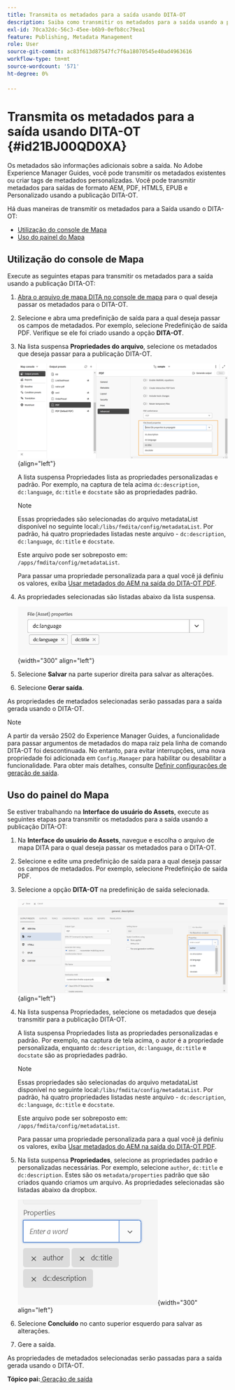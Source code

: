 ```yaml
---
title: Transmita os metadados para a saída usando DITA-OT
description: Saiba como transmitir os metadados para a saída usando a publicação DITA-OT no AEM Guides.
exl-id: 70ca32dc-56c3-45ee-b6b9-0efb8cc79ea1
feature: Publishing, Metadata Management
role: User
source-git-commit: ac83f613d87547fc7f6a18070545e40ad4963616
workflow-type: tm+mt
source-wordcount: '571'
ht-degree: 0%

---
```


# Transmita os metadados para a saída usando DITA-OT {#id21BJ00QD0XA}

Os metadados são informações adicionais sobre a saída. No Adobe Experience Manager Guides, você pode transmitir os metadados existentes ou criar tags de metadados personalizadas. Você pode transmitir metadados para saídas de formato AEM, PDF, HTML5, EPUB e Personalizado usando a publicação DITA-OT.

Há duas maneiras de transmitir os metadados para a Saída usando o DITA-OT:

- [Utilização do console de Mapa](#using-map-console)
- [Uso do painel do Mapa](#using-map-dashboard)

## Utilização do console de Mapa

Execute as seguintes etapas para transmitir os metadados para a saída usando a publicação DITA-OT:

1. [Abra o arquivo de mapa DITA no console de mapa](./open-files-map-console.md) para o qual deseja passar os metadados para o DITA-OT.
1. Selecione e abra uma predefinição de saída para a qual deseja passar os campos de metadados. Por exemplo, selecione Predefinição de saída PDF. Verifique se ele foi criado usando a opção **DITA-OT**.
1. Na lista suspensa **Propriedades do arquivo**, selecione os metadados que deseja passar para a publicação DITA-OT.

   ![](images/custom-metadata-output-preset-new.png){align="left"}

   A lista suspensa Propriedades lista as propriedades personalizadas e padrão. Por exemplo, na captura de tela acima `dc:description`, `dc:language`, `dc:title` e `docstate` são as propriedades padrão.

   >[!NOTE]
   >
   > Essas propriedades são selecionadas do arquivo metadataList disponível no seguinte local:`/libs/fmdita/config/metadataList`. Por padrão, há quatro propriedades listadas neste arquivo - `dc:description`, `dc:language`, `dc:title` e `docstate`.

   Este arquivo pode ser sobreposto em: `/apps/fmdita/config/metadataList`.

   Para passar uma propriedade personalizada para a qual você já definiu os valores, exiba [Usar metadados do AEM na saída do DITA-OT PDF](https://experienceleaguecommunities.adobe.com/t5/xml-documentation-discussions/use-aem-metadata-in-dita-ot-pdf-output/td-p/411880?profile.language=pt).

1. As propriedades selecionadas são listadas abaixo da lista suspensa.

   ![](images/metadata-added-dropdown.png){width="300" align="left"}

1. Selecione **Salvar** na parte superior direita para salvar as alterações.
1. Selecione **Gerar saída**.

As propriedades de metadados selecionadas serão passadas para a saída gerada usando o DITA-OT.

>[!NOTE]
>
> A partir da versão 2502 do Experience Manager Guides, a funcionalidade para passar argumentos de metadados do mapa raiz pela linha de comando DITA-OT foi descontinuada. No entanto, para evitar interrupções, uma nova propriedade foi adicionada em `Config.Manager` para habilitar ou desabilitar a funcionalidade.  Para obter mais detalhes, consulte [Definir configurações de geração de saída](../cs-install-guide/conf-output-generation.md#configure-the-dita-ot-command-line-arguement-field-on-the-dita-map-dashboard).

## Uso do painel do Mapa

Se estiver trabalhando na **Interface do usuário do Assets**, execute as seguintes etapas para transmitir os metadados para a saída usando a publicação DITA-OT:

1. Na **Interface do usuário do Assets**, navegue e escolha o arquivo de mapa DITA para o qual deseja passar os metadados para o DITA-OT.
1. Selecione e edite uma predefinição de saída para a qual deseja passar os campos de metadados. Por exemplo, selecione Predefinição de saída PDF.
1. Selecione a opção **DITA-OT** na predefinição de saída selecionada.

   ![](images/custom-meta-data-output-preset.png){align="left"}

1. Na lista suspensa Propriedades, selecione os metadados que deseja transmitir para a publicação DITA-OT.

   A lista suspensa Propriedades lista as propriedades personalizadas e padrão. Por exemplo, na captura de tela acima, o autor é a propriedade personalizada, enquanto `dc:description`, `dc:language`, `dc:title` e `docstate` são as propriedades padrão.

   >[!NOTE]
   >
   > Essas propriedades são selecionadas do arquivo metadataList disponível no seguinte local:`/libs/fmdita/config/metadataList`. Por padrão, há quatro propriedades listadas neste arquivo - `dc:description`, `dc:language`, `dc:title` e `docstate`.

   Este arquivo pode ser sobreposto em: `/apps/fmdita/config/metadataList`.

   Para passar uma propriedade personalizada para a qual você já definiu os valores, exiba [Usar metadados do AEM na saída do DITA-OT PDF](https://experienceleaguecommunities.adobe.com/t5/xml-documentation-discussions/use-aem-metadata-in-dita-ot-pdf-output/td-p/411880?profile.language=pt).

1. Na lista suspensa **Propriedades**, selecione as propriedades padrão e personalizadas necessárias. Por exemplo, selecione `author`, `dc:title` e `dc:description`. Estes são os `metadata/properties` padrão que são criados quando criamos um arquivo. As propriedades selecionadas são listadas abaixo da dropbox.

   ![](images/selected-metadata-properties.png){width="300" align="left"}

1. Selecione **Concluído** no canto superior esquerdo para salvar as alterações.
1. Gere a saída.

As propriedades de metadados selecionadas serão passadas para a saída gerada usando o DITA-OT.



**Tópico pai:**&#x200B;[&#x200B; Geração de saída](generate-output.md)
